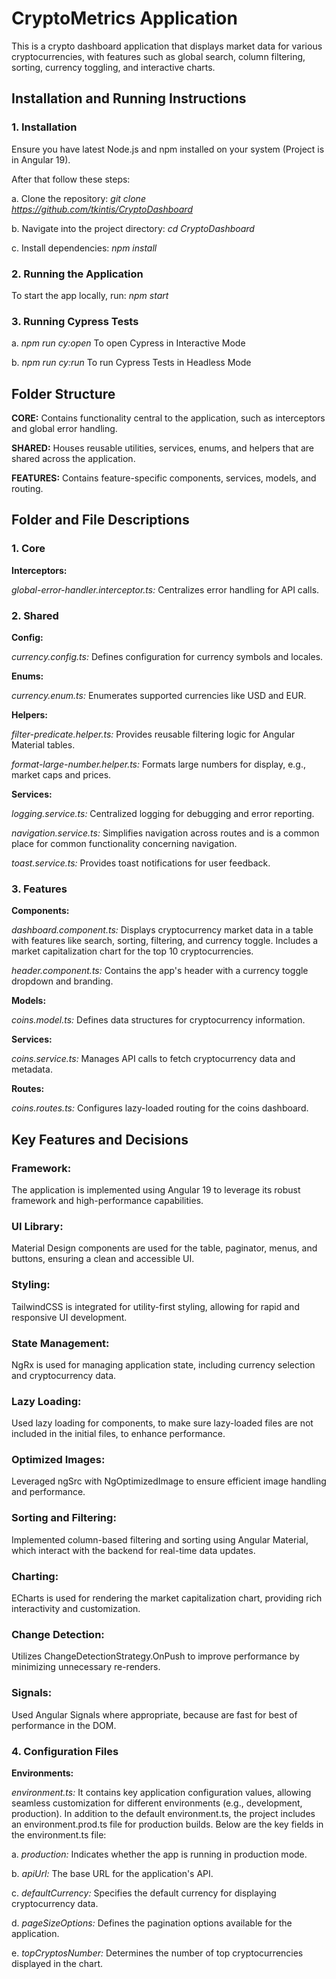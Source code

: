 # CryptoMetrics Application

This is a crypto dashboard application that displays market data for various cryptocurrencies, with features such as global search, column filtering, sorting, currency toggling, and interactive charts.

## Installation and Running Instructions
### 1. Installation
Ensure you have latest Node.js and npm installed on your system (Project is in Angular 19). 

After that follow these steps:

a. Clone the repository: *git clone https://github.com/tkintis/CryptoDashboard*

b. Navigate into the project directory: *cd CryptoDashboard*

c. Install dependencies: *npm install*

### 2. Running the Application
To start the app locally, run: *npm start*

### 3. Running Cypress Tests
a. *npm run cy:open* To open Cypress in Interactive Mode

b. *npm run cy:run* To run Cypress Tests in Headless Mode

## Folder Structure
**CORE:** Contains functionality central to the application, such as interceptors and global error handling.

**SHARED:** Houses reusable utilities, services, enums, and helpers that are shared across the application.

**FEATURES:** Contains feature-specific components, services, models, and routing.

## Folder and File Descriptions

### 1. Core
**Interceptors:**

*global-error-handler.interceptor.ts:* Centralizes error handling for API calls.

### 2. Shared

**Config:**

*currency.config.ts:* Defines configuration for currency symbols and locales.

**Enums:**

*currency.enum.ts:* Enumerates supported currencies like USD and EUR.

**Helpers:**

*filter-predicate.helper.ts:* Provides reusable filtering logic for Angular Material tables.

*format-large-number.helper.ts:* Formats large numbers for display, e.g., market caps and prices.

**Services:**

*logging.service.ts:* Centralized logging for debugging and error reporting.

*navigation.service.ts:* Simplifies navigation across routes and is a common place for common functionality concerning navigation.

*toast.service.ts:* Provides toast notifications for user feedback.

### 3. Features

**Components:**

*dashboard.component.ts:* Displays cryptocurrency market data in a table with features like search, sorting, filtering, and currency toggle. Includes a market capitalization chart for the top 10 cryptocurrencies.

*header.component.ts:* Contains the app's header with a currency toggle dropdown and branding.

**Models:**

*coins.model.ts:* Defines data structures for cryptocurrency information.

**Services:**

*coins.service.ts:* Manages API calls to fetch cryptocurrency data and metadata.

**Routes:**

*coins.routes.ts:* Configures lazy-loaded routing for the coins dashboard.

## Key Features and Decisions

### Framework: 

The application is implemented using Angular 19 to leverage its robust framework and high-performance capabilities.

### UI Library: 

Material Design components are used for the table, paginator, menus, and buttons, ensuring a clean and accessible UI.

### Styling: 

TailwindCSS is integrated for utility-first styling, allowing for rapid and responsive UI development.

### State Management: 

NgRx is used for managing application state, including currency selection and cryptocurrency data.

### Lazy Loading:

Used lazy loading for components, to make sure lazy-loaded files are not included in the initial files, to enhance performance.

### Optimized Images:

Leveraged ngSrc with NgOptimizedImage to ensure efficient image handling and performance.

### Sorting and Filtering:

Implemented column-based filtering and sorting using Angular Material, which interact with the backend for real-time data updates.

### Charting:

ECharts is used for rendering the market capitalization chart, providing rich interactivity and customization.

### Change Detection:

Utilizes ChangeDetectionStrategy.OnPush to improve performance by minimizing unnecessary re-renders.

### Signals:

Used Angular Signals where appropriate, because are fast for best of performance in the DOM.

### 4. Configuration Files

**Environments:**

*environment.ts:* It contains key application configuration values, allowing seamless customization for different environments (e.g., development, production). In addition to the default environment.ts, the project includes an environment.prod.ts file for production builds. Below are the key fields in the environment.ts file:

a. *production:* Indicates whether the app is running in production mode.

b. *apiUrl:* The base URL for the application's API.

c. *defaultCurrency:* Specifies the default currency for displaying cryptocurrency data.

d. *pageSizeOptions:* Defines the pagination options available for the application.

e. *topCryptosNumber:* Determines the number of top cryptocurrencies displayed in the chart.

